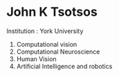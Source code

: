 # John K Tsotsos

Institution : York University

1. Computational vision
2. Computational Neuroscience
3. Human Vision
4. Artificial Intelligence and robotics

